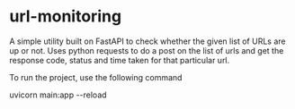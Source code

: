 # url-monitoring

A simple utility built on FastAPI to check whether the given list of URLs are up or not.  Uses python requests to do a post on the list of urls and get the response code, status and time taken for that particular url.

To run the project, use the following command

uvicorn main:app --reload
